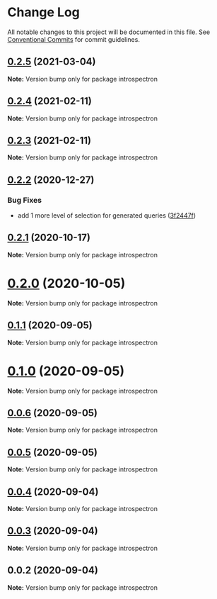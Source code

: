 # Change Log

All notable changes to this project will be documented in this file.
See [Conventional Commits](https://conventionalcommits.org) for commit guidelines.

## [0.2.5](https://github.com/launchql/launchql-gen/compare/introspectron@0.2.4...introspectron@0.2.5) (2021-03-04)

**Note:** Version bump only for package introspectron





## [0.2.4](https://github.com/launchql/launchql-gen/compare/introspectron@0.2.3...introspectron@0.2.4) (2021-02-11)

**Note:** Version bump only for package introspectron





## [0.2.3](https://github.com/launchql/launchql-gen/compare/introspectron@0.2.2...introspectron@0.2.3) (2021-02-11)

**Note:** Version bump only for package introspectron





## [0.2.2](https://github.com/pyramation/launchql-gen/compare/introspectron@0.2.1...introspectron@0.2.2) (2020-12-27)


### Bug Fixes

* add 1 more level of selection for generated queries ([3f2447f](https://github.com/pyramation/launchql-gen/commit/3f2447ff73d36eea5f7970af45877473f15d71bc))





## [0.2.1](https://github.com/pyramation/launchql-gen/compare/introspectron@0.2.0...introspectron@0.2.1) (2020-10-17)

**Note:** Version bump only for package introspectron





# [0.2.0](https://github.com/pyramation/launchql-gen/compare/introspectron@0.1.1...introspectron@0.2.0) (2020-10-05)

**Note:** Version bump only for package introspectron





## [0.1.1](https://github.com/pyramation/launchql-gen/compare/introspectron@0.0.6...introspectron@0.1.1) (2020-09-05)

**Note:** Version bump only for package introspectron





# [0.1.0](https://github.com/pyramation/launchql-gen/compare/introspectron@0.0.6...introspectron@0.1.0) (2020-09-05)

**Note:** Version bump only for package introspectron





## [0.0.6](https://github.com/pyramation/launchql-gen/compare/introspectron@0.0.5...introspectron@0.0.6) (2020-09-05)

**Note:** Version bump only for package introspectron





## [0.0.5](https://github.com/pyramation/launchql-gen/compare/introspectron@0.0.4...introspectron@0.0.5) (2020-09-05)

**Note:** Version bump only for package introspectron





## [0.0.4](https://github.com/pyramation/launchql-gen/compare/introspectron@0.0.3...introspectron@0.0.4) (2020-09-04)

**Note:** Version bump only for package introspectron





## [0.0.3](https://github.com/pyramation/launchql-gen/compare/introspectron@0.0.2...introspectron@0.0.3) (2020-09-04)

**Note:** Version bump only for package introspectron





## 0.0.2 (2020-09-04)

**Note:** Version bump only for package introspectron
